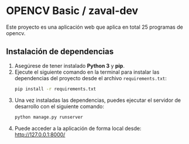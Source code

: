 # OPENCV Basic / zaval-dev

Este proyecto es una aplicación web que aplica en total 25 programas de opencv.

## Instalación de dependencias

1. Asegúrese de tener instalado **Python 3** y **pip**.
2. Ejecute el siguiente comando en la terminal para instalar las dependencias del proyecto desde el archivo `requirements.txt`:
   ```bash
   pip install -r requirements.txt
3. Una vez instaladas las dependencias, puedes ejecutar el servidor de desarrollo con el siguiente comando:
   ```bash
   python manage.py runserver
4. Puede acceder a la aplicación de forma local desde: http://127.0.0.1:8000/